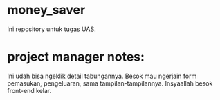 # money_saver

Ini repository untuk tugas UAS.

# project manager notes:
Ini udah bisa ngeklik detail tabungannya.
Besok mau ngerjain form pemasukan, pengeluaran, sama tampilan-tampilannya.
Insyaallah besok front-end kelar.
